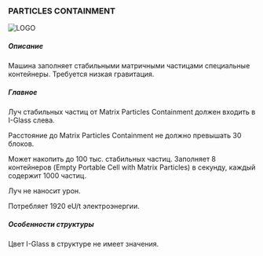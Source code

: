 ### PARTICLES CONTAINMENT

![LOGO](https://cdn.discordapp.com/attachments/916393114166525974/916670175670054982/MATRIXCONTAINER.png)

##### Описание

Машина заполняет стабильными матричными частицами специальные контейнеры. Требуется низкая гравитация.

##### Главное

Луч стабильных частиц от Matrix Particles Containment должен входить в I-Glass слева.

Расстояние до Matrix Particles Containment не должно превышать 30 блоков.


Может накопить до 100 тыс. стабильных частиц. Заполняет 8 контейнеров (Empty Portable Cell with Matrix Particles) в секунду, каждый содержит 1000 частиц.


Луч не наносит урон.

Потребляет 1920 eU/t электроэнергии.

##### Особенности структуры

Цвет I-Glass в структуре не имеет значения.

